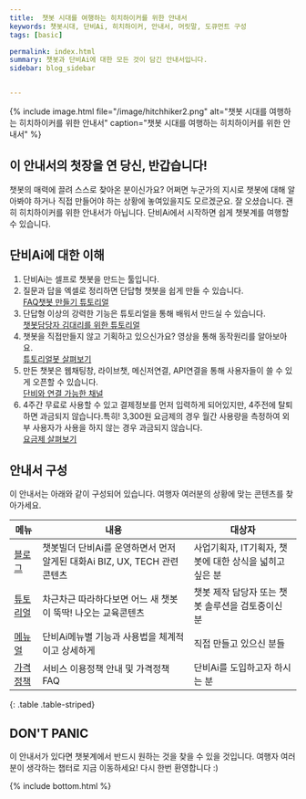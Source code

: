 ```yaml
---
title:  챗봇 시대를 여행하는 히치하이커를 위한 안내서
keywords: 챗봇시대, 단비Ai, 히치하이커, 안내서, 머릿말, 도큐먼트 구성
tags: [basic]

permalink: index.html
summary: 챗봇과 단비Ai에 대한 모든 것이 담긴 안내서입니다. 
sidebar: blog_sidebar


---
```



 {% include image.html file="/image/hitchhiker2.png" alt="챗봇 시대를 여행하는 히치하이커를 위한 안내서" caption="챗봇 시대를 여행하는 히치하이커를 위한 안내서" %}

## 이 안내서의 첫장을 연 당신, 반갑습니다!
챗봇의 매력에 끌려 스스로 찾아온 분이신가요? 어쩌면 누군가의 지시로 챗봇에 대해 알아봐야 하거나 직접 만들어야 하는 상황에 놓여있을지도 모르겠군요. 잘 오셨습니다. 괜히 히치하이커를 위한 안내서가 아닙니다. 단비Ai에서 시작하면 쉽게 챗봇계를 여행할 수 있습니다.

## 단비Ai에 대한 이해
1. 단비Ai는 셀프로 챗봇을 만드는 툴입니다.
2. 질문과 답을 엑셀로 정리하면 단답형 챗봇을 쉽게 만들 수 있습니다. <br/>
   [FAQ챗봇 만들기 튜토리얼](/tutorial_faq.html)
3. 단답형 이상의 강력한 기능은 튜토리얼을 통해 배워서 만드실 수 있습니다.<br/>
   [챗봇담당자 김대리를 위한 튜토리얼](/tutorial_for_kim.html)
4. 챗봇을 직접만들지 않고 기획하고 있으신가요? 영상을 통해 동작원리를 알아보아요. <br/>
   [튜토리얼봇 살펴보기](/samplebot.html)
5. 만든 챗봇은 웹채팅창, 라이브챗, 메신저연결, API연결을 통해 사용자들이 쓸 수 있게 오픈할 수 있습니다.
   <br/>[단비와 연결 가능한 채널](/channel_connection_settings.html)
6. 4주간 무료로 사용할 수 있고 결제정보를 먼저 입력하게 되어있지만, 4주전에 탈퇴하면 과금되지 않습니다.특히! 3,300원 요금제의 경우 월간 사용량을 측정하여 외부 사용자가 사용을 하지 않는 경우 과금되지 않습니다. <br />
   [요금제 살펴보기](/pricing.htm)


## 안내서 구성
이 안내서는 아래와 같이 구성되어 있습니다. 여행자 여러분의 상황에 맞는 콘텐츠를 찾아가세요.

| 메뉴 | 내용 | 대상자 |
|-------|-------|------|
| [블로그](/blog_021_BIZ05_zgeneration.html) | 챗봇빌더 단비Ai를 운영하면서 먼저 알게된 대화Ai BIZ, UX, TECH 관련 콘텐츠 | 사업기획자, IT기획자, 챗봇에 대한 상식을 넓히고 싶은 분 |
| [튜토리얼](/tutorial_home.html) | 차근차근 따라하다보면 어느 새 챗봇이 뚝딱! 나오는 교육콘텐츠 | 챗봇 제작 담당자 또는 챗봇 솔루션을 검토중이신 분 |
| [메뉴얼](/manual_home_composition.html) | 단비Ai메뉴별 기능과 사용법을 체계적이고 상세하게 | 직접 만들고 있으신 분들 |
| [가격정책](/pricing.html) | 서비스 이용정책 안내 및 가격정책 FAQ | 단비Ai를 도입하고자 하시는 분 |
{: .table .table-striped}

## DON'T PANIC
이 안내서가 있다면 챗봇계에서 반드시 원하는 것을 찾을 수 있을 것입니다. 여행자 여러분이 생각하는 챕터로 지금 이동하세요! 다시 한번 환영합니다 :)



{% include bottom.html %}
